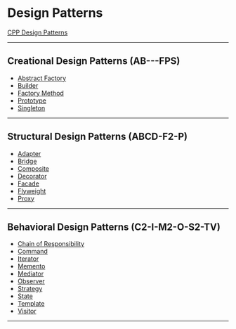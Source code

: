 # Design Patterns

[CPP Design Patterns]()

***

## Creational Design Patterns (AB---FPS)

* [Abstract Factory](https://github.com/muarshad01/CPP_Design_Patterns/tree/main/Creational_Patterns/abstract_factory)
* [Builder](https://github.com/muarshad01/CPP_Design_Patterns/tree/main/Creational_Patterns/builder)
* [Factory Method](https://github.com/muarshad01/CPP_Design_Patterns/tree/main/Creational_Patterns/factory_method)
* [Prototype](https://github.com/muarshad01/CPP_Design_Patterns/tree/main/Creational_Patterns/prototype)
* [Singleton](https://github.com/muarshad01/CPP_Design_Patterns/tree/main/Creational_Patterns/singleton)

***

## Structural Design Patterns (ABCD-F2-P)

* [Adapter]()
* [Bridge]()
* [Composite]()
* [Decorator]()
* [Facade]()
* [Flyweight]()
* [Proxy]()

***

## Behavioral Design Patterns (C2-I-M2-O-S2-TV)

* [Chain of Responsibility]()
* [Command]()
* [Iterator]()
* [Memento]()
* [Mediator]()
* [Observer]()
* [Strategy]()
* [State]()
* [Template]()
* [Visitor]()

***
